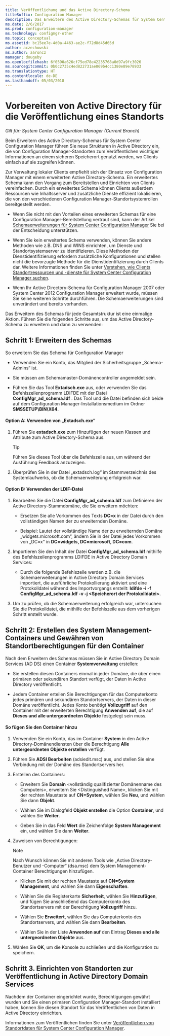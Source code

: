 ```yaml
---
title: Veröffentlichung und das Active Directory-Schema
titleSuffix: Configuration Manager
description: Das Erweitern des Active Directory-Schemas für System Center Configuration Manager vereinfacht das Bereitstellen und Konfigurieren von Clients.
ms.date: 2/6/2017
ms.prod: configuration-manager
ms.technology: configmgr-other
ms.topic: conceptual
ms.assetid: bc15ee7e-4d0a-4463-ae2c-f72d8d45d65d
author: aczechowski
ms.author: aaroncz
manager: dougeby
ms.openlocfilehash: 6f0590a626cf75ed78e42235768a0d97a9fc3026
ms.sourcegitcommit: 0b0c2735c4ed822731ae069b4cc1380e89e78933
ms.translationtype: HT
ms.contentlocale: de-DE
ms.lasthandoff: 05/03/2018
---
```

# <a name="prepare-active-directory-for-site-publishing"></a>Vorbereiten von Active Directory für die Veröffentlichung eines Standorts

*Gilt für: System Center Configuration Manager (Current Branch)*

Beim Erweitern des Active Directory-Schemas für System Center Configuration Manager führen Sie neue Strukturen in Active Directory ein, die von Configuration Manager-Standorten zum Veröffentlichen wichtiger Informationen an einem sicheren Speicherort genutzt werden, wo Clients einfach auf sie zugreifen können.  

Zur Verwaltung lokaler Clients empfiehlt sich der Einsatz von Configuration Manager mit einem erweiterten Active Directory-Schema. Ein erweitertes Schema kann den Vorgang zum Bereitstellen und Einrichten von Clients vereinfachen. Durch ein erweitertes Schema können Clients außerdem Ressourcen wie Inhaltsserver und zusätzliche Dienste effizient lokalisieren, die von den verschiedenen Configuration Manager-Standortsystemrollen bereitgestellt werden.  

-   Wenn Sie nicht mit den Vorteilen eines erweiterten Schemas für eine Configuration Manager-Bereitstellung vertraut sind, kann der Artikel [Schemaerweiterungen für System Center Configuration Manager](../../../core/plan-design/network/schema-extensions.md) Sie bei der Entscheidung unterstützen.  

-   Wenn Sie kein erweitertes Schema verwenden, können Sie andere Methoden wie z.B. DNS und WINS einrichten, um Dienste und Standortsystemserver zu identifizieren. Diese Methoden der Dienstidentifizierung erfordern zusätzliche Konfigurationen und stellen nicht die bevorzugte Methode für die Dienstidentifizierung durch Clients dar. Weitere Informationen finden Sie unter [Verstehen, wie Clients Standortressourcen und -dienste für System Center Configuration Manager suchen](../../../core/plan-design/hierarchy/understand-how-clients-find-site-resources-and-services.md).  

-   Wenn Ihr Active Directory-Schema für Configuration Manager 2007 oder System Center 2012 Configuration Manager erweitert wurde, müssen Sie keine weiteren Schritte durchführen. Die Schemaerweiterungen sind unverändert und bereits vorhanden.  

Das Erweitern des Schemas für jede Gesamtstruktur ist eine einmalige Aktion. Führen Sie die folgenden Schritte aus, um das Active Directory-Schema zu erweitern und dann zu verwenden:  

## <a name="step-1-extend-the-schema"></a>Schritt 1: Erweitern des Schemas  
So erweitern Sie das Schema für Configuration Manager  

-   Verwenden Sie ein Konto, das Mitglied der Sicherheitsgruppe „Schema-Admins“ ist.  

-   Sie müssen am Schemamaster-Domänencontroller angemeldet sein.  

-   Führen Sie das Tool **Extadsch.exe** aus, oder verwenden Sie das Befehlszeilenprogramm LDIFDE mit der Datei **ConfigMgr_ad_schema.ldf** . Das Tool und die Datei befinden sich beide auf dem Configuration Manager-Installationsmedium im Ordner **SMSSETUP\BIN\X64**.  

#### <a name="option-a-use-extadschexe"></a>Option A: Verwenden von „Extadsch.exe“  

1.  Führen Sie **extadsch.exe** zum Hinzufügen der neuen Klassen und Attribute zum Active Directory-Schema aus.  

    > [!TIP]  
    >  Führen Sie dieses Tool über die Befehlszeile aus, um während der Ausführung Feedback anzuzeigen.  

2.  Überprüfen Sie in der Datei „extadsch.log“ im Stammverzeichnis des Systemlaufwerks, ob die Schemaerweiterung erfolgreich war.  

#### <a name="option-b-use-the-ldif-file"></a>Option B: Verwenden der LDIF-Datei  

1.  Bearbeiten Sie die Datei **ConfigMgr_ad_schema.ldf** zum Definieren der Active Directory-Stammdomäne, die Sie erweitern möchten:  

    -   Ersetzen Sie alle Vorkommen des Texts **DC=x** in der Datei durch den vollständigen Namen der zu erweiternden Domäne.  

    -   Beispiel: Lautet der vollständige Name der zu erweiternden Domäne „widgets.microsoft.com“, ändern Sie in der Datei jedes Vorkommen von „DC=x“ in **DC=widgets, DC=microsoft, DC=com**.  

2.  Importieren Sie den Inhalt der Datei **ConfigMgr_ad_schema.ldf** mithilfe des Befehlszeilenprogramms LDIFDE in Active Directory Domain Services:  

    -   Durch die folgende Befehlszeile werden z.B. die Schemaerweiterungen in Active Directory Domain Services importiert, die ausführliche Protokollierung aktiviert und eine Protokolldatei während des Importvorgangs erstellt: **ldifde -i -f ConfigMgr_ad_schema.ldf -v -j &lt;Speicherort der Protokolldatei\>**.  

3.  Um zu prüfen, ob die Schemaerweiterung erfolgreich war, untersuchen Sie die Protokolldatei, die mithilfe der Befehlszeile aus dem vorherigen Schritt erstellt wurde.  

## <a name="step-2--create-the-system-management-container-and-grant-sites-permissions-to-the-container"></a>Schritt 2:  Erstellen des System Management-Containers und Gewähren von Standortberechtigungen für den Container  
 Nach dem Erweitern des Schemas müssen Sie in Active Directory Domain Services (AD DS) einen Container **Systemverwaltung** erstellen:  

-   Sie erstellen diesen Containers einmal in jeder Domäne, die über einen primären oder sekundären Standort verfügt, der Daten in Active Directory veröffentlicht.  

-   Jedem Container erteilen Sie Berechtigungen für das Computerkonto jedes primären und sekundären Standortservers, der Daten in dieser Domäne veröffentlicht. Jedes Konto benötigt **Vollzugriff** auf den Container mit der erweiterten Berechtigung **Anwenden auf**, die auf **Dieses und alle untergeordneten Objekte** festgelegt sein muss.  

#### <a name="to-add-the-container"></a>So fügen Sie den Container hinzu  

1.  Verwenden Sie ein Konto, das im Container **System** in den Active Directory-Domänendiensten über die Berechtigung **Alle untergeordneten Objekte erstellen** verfügt.  

2.  Führen Sie **ADSI Bearbeiten** (adsiedit.msc) aus, und stellen Sie eine Verbindung mit der Domäne des Standortservers her.  

3.  Erstellen des Containers:  

    -   Erweitern Sie **Domain** &lt;vollständig qualifizierter Domänenname des Computers\>, erweitern Sie &lt;Distinguished Name\>, klicken Sie mit der rechten Maustaste auf **CN=System**, wählen Sie **Neu**, und wählen Sie dann **Objekt**.  

    -   Wählen Sie im Dialogfeld **Objekt erstellen** die Option **Container**, und wählen Sie **Weiter**.  

    -   Geben Sie in das Feld **Wert** die Zeichenfolge **System Management** ein, und wählen Sie dann **Weiter**.  

4.  Zuweisen von Berechtigungen:  

    > [!NOTE]  
    >  Nach Wunsch können Sie mit anderen Tools wie „Active Directory-Benutzer und -Computer“ (dsa.msc) dem System Management-Container Berechtigungen hinzufügen.  

    -   Klicken Sie mit der rechten Maustaste auf **CN=System Management**, und wählen Sie dann **Eigenschaften**.  

    -   Wählen Sie die Registerkarte **Sicherheit**, wählen Sie **Hinzufügen**, und fügen Sie anschließend das Computerkonto des Standortservers mit der Berechtigung **Vollzugriff** hinzu.  

    -   Wählen Sie **Erweitert**, wählen Sie das Computerkonto des Standortservers, und wählen Sie dann **Bearbeiten**.  

    -   Wählen Sie in der Liste **Anwenden auf** den Eintrag **Dieses und alle untergeordneten Objekte** aus.  

5.  Wählen Sie **OK**, um die Konsole zu schließen und die Konfiguration zu speichern.  

## <a name="step-3-set-up-sites-to-publish-to-active-directory-domain-services"></a>Schritt 3. Einrichten von Standorten zur Veröffentlichung in Active Directory Domain Services  
 Nachdem der Container eingerichtet wurde, Berechtigungen gewährt wurden und Sie einen primären Configuration Manager-Standort installiert haben, können Sie diesen Standort für das Veröffentlichen von Daten in Active Directory einrichten.  

 Informationen zum Veröffentlichen finden Sie unter [Veröffentlichen von Standortdaten für System Center Configuration Manager](../../../core/servers/deploy/configure/publish-site-data.md).  
